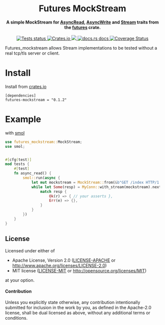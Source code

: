 <h1 align="center">Futures MockStream</h1>
<div align="center">
  <strong>
    A simple MockStream for <a href="https://docs.rs/futures/latest/futures/io/trait.AsyncRead.html">AsyncRead</a>, <a href="https://docs.rs/futures/latest/futures/io/trait.AsyncWrite.html">AsyncWrite</a> and <a href="https://docs.rs/futures/latest/futures/stream/trait.Stream.html">Stream</a> traits from the <a href="https://crates.io/crates/futures">futures</a> crate.

  </strong>
</div>

<br />

<div align="center">
  <a href="https://github.com/alex179ohm/futures-mockstream/actions?query=workflow%3ABuild">
    <img src="https://github.com/alex179ohm/futures-mockstream/workflows/Build/badge.svg"
    alt="Tests status" />
  </a>
  <a href="https://github.com/alex179ohm/futures-mockstream">
    <img alt="Crates.io" src="https://img.shields.io/crates/l/futures-mockstream">
  </a>
  <a href="https://crates.io/crates/futures-mockstream">
    <img src="https://img.shields.io/crates/v/futures-mockstream.svg?style=flat-square"/>
  </a>
  <a href="https://docs.rs/futures-mockstream">
    <img src="https://img.shields.io/badge/docs-latest-blue.svg?style=flat-square"
      alt="docs.rs docs" />
  </a>
  <a href='https://coveralls.io/github/alex179ohm/futures-mockstream?branch=master'>
    <img src='https://coveralls.io/repos/github/alex179ohm/futures-mockstream/badge.svg?branch=master' alt='Coverage Status' />
  </a>
</div>

Futures\_mockstream allows Stream implementations to be tested without a real tcp/tls server or client.

# Install


Install from [crates.io](https://crates.io)


```
[dependencies]
futures-mockstream = "0.1.2"
```


# Example


with [smol](https://github.com/stjepang/smol)


```rust
use futures_mockstream::MockStream;
use smol;


#[cfg(test)]
mod tests {
    #[test]
    fn async_read() {
        smol::run(async {
            let mut mockstream = MockStream::from(&b"GET /index HTTP/1.1\r\n");
            while let Some(resp) = MyConn::with_stream(mockstream).next().await {
                match resp {
                    Ok(r) => { // your asserts },
                    Err(e) => {},
                }
            }
        })
    }
}
```


## License

Licensed under either of

 * Apache License, Version 2.0 ([LICENSE-APACHE](LICENSE-APACHE) or http://www.apache.org/licenses/LICENSE-2.0)
 * MIT license ([LICENSE-MIT](LICENSE-MIT) or http://opensource.org/licenses/MIT)

at your option.

#### Contribution

Unless you explicitly state otherwise, any contribution intentionally submitted
for inclusion in the work by you, as defined in the Apache-2.0 license, shall be
dual licensed as above, without any additional terms or conditions.

